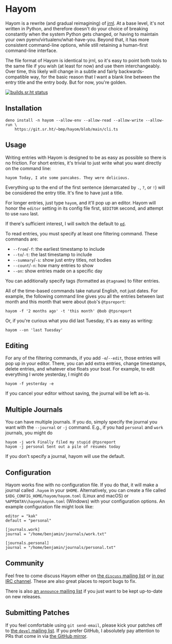 # Hayom

Hayom is a rewrite (and gradual reimagining) of [jrnl][jrnl]. At a base level,
it's not written in Python, and therefore doesn't do your choice of breaking
constantly when the system Python gets changed, or having to maintain your own
pyenv/virtualenv/what-have-you. Beyond that, it has more consistent command-line
options, while still retaining a human-first command-line interface.

The file format of Hayom is identical to jrnl, so it's easy to point both tools
to the same file if you wish (at least for now) and use them interchangeably.
Over time, this likely will change in a subtle and fairly backwards-compatible
way, for the basic reason that I want a blank line between the entry title and
the entry body. But for now, you're golden.

[![builds.sr.ht status](https://builds.sr.ht/~bmp/hayom/commits/main/test.yml.svg)](https://builds.sr.ht/~bmp/hayom/commits/main/test.yml?)

## Installation

    deno install -n hayom --allow-env --allow-read --allow-write --allow-run \
        https://git.sr.ht/~bmp/hayom/blob/main/cli.ts

## Usage

Writing entries with Hayom is designed to be as easy as possible so there is no
friction. For short entries, it's trivial to just write what you want directly
on the command line:

    hayom Today, I ate some pancakes. They were delicious.

Everything up to the end of the first sentence (demarcated by `.`, `?`, or `!`)
will be considered the entry title. It's fine to have just a title.

For longer entries, just type `hayom`, and it'll pop up an editor. Hayom will
honor the `editor` setting in its config file first, `$EDITOR` second, and
attempt to use `nano` last.

If there's sufficient interest, I will switch the default to [`ed`][ed].

To read entries, you must specify at least one filtering command. These commands
are:

- `--from`/`-f`: the earliest timestamp to include
- `--to`/`-t`: the last timestamp to include
- `--summary`/`-s`: show just entry titles, not bodies
- `--count`/`-n`: how many entries to show
- `--on`: show entries made on a specific day

You can additionally specify tags (formatted as `@tagname`) to filter entries.

All of the time-based commands take natural English, not just dates. For
example, the following command line gives you all the entries between last month
and this month that were about `@bob`'s `@tpsreport`:

    hayom -f '2 months ago' -t 'this month' @bob @tpsreport

Or, if you're curious what you did last Tuesday, it's as easy as writing:

    hayom --on 'last Tuesday'

## Editing

For any of the filtering commands, if you add `-e`/`--edit`, those entries will
pop up in your editor. There, you can add extra entries, change timestamps,
delete entries, and whatever else floats your boat. For example, to edit
everything I wrote yesterday, I might do

    hayom -f yesterday -e

If you cancel your editor without saving, the journal will be left as-is.

## Multiple Journals

You can have multiple journals. If you do, simply specify the journal you want
with the `--journal` or `-j` command. E.g., if you had `personal` and `work`
journals, you might do

    hayom -j work Finally filed my stupid @tpsreport
    hayom -j personal Sent out a pile of résumés today

If you don't specify a journal, hayom will use the default.

## Configuration

Hayom works fine with no configuration file. If you do that, it will make a
journal called `.hayom` in your `$HOME`. Alternatively, you can create a file
called `$XDG_CONFIG_HOME/hayom/hayom.toml` (Linux and macOS) or
`%APPDATA%\hayom\hayom.toml` (Windows) with your configuration options. An
example configuration file might look like:

    editor = "kak"
    default = "personal"

    [journals.work]
    journal = "/home/benjamin/journals/work.txt"

    [journals.personal]
    journal = "/home/benjamin/journals/personal.txt"

## Community

Feel free to come discuss Hayom either on [the `discuss` mailing list][user] or
[in our IRC channel][irc]. These are also great places to report bugs to fix.

There is also [an `announce` mailing list][announce] if you just want to be kept
up-to-date on new releases.

## Submitting Patches

If you feel comfortable using `git send-email`, please kick your patches off to
[the `devel` mailing list][devel]. If you prefer GitHub, I absolutely pay
attention to PRs that come in via [the GitHub mirror][github].

[jrnl]: https://jrnl.sh
[github]: https://github.com/bpollack/hayom
[ed]: https://www.gnu.org/fun/jokes/ed-msg.en.html
[user]: mailto:~bmp/hayom-discuss@lists.sr.ht
[devel]: mailto:~bmp/hayom-devel@lists.sr.ht
[announce]: mailto:~bmp/hayom-announce@lists.sr.ht
[irc]: irc://irc.libera.chat/#hayom
